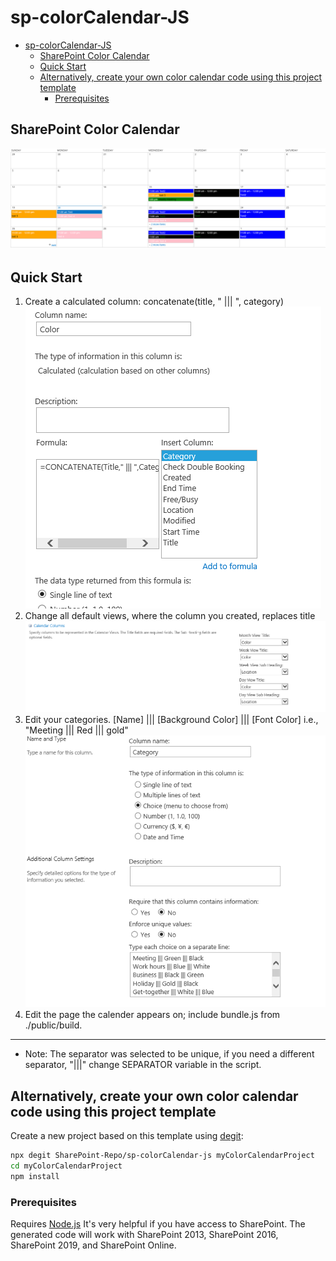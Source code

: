 # sp-colorCalendar-JS

- [sp-colorCalendar-JS](#sp-colorcalendar-js)
  - [SharePoint Color Calendar](#sharepoint-color-calendar)
  - [Quick Start](#quick-start)
  - [Alternatively, create your own color calendar code using this project template](#alternatively-create-your-own-color-calendar-code-using-this-project-template)
    - [Prerequisites](#prerequisites)

## SharePoint Color Calendar

![alt text](https://github.com/SharePoint-Repo/sp-colorCalendar-js/blob/master/colorCalendar.png "SharePoint Color Calendar")

## Quick Start

1. Create a calculated column: concatenate(title, " ||| ", category)
![alt text](https://github.com/SharePoint-Repo/sp-colorCalendar-js/blob/master/NewCalcCol.PNG)
2. Change all default views, where the column you created, replaces title
![alt text](https://github.com/SharePoint-Repo/sp-colorCalendar-js/blob/master/updateView.PNG)
3. Edit your categories. [Name] ||| [Background Color] ||| [Font Color] i.e., "Meeting ||| Red ||| gold"  
![alt text](https://github.com/SharePoint-Repo/sp-colorCalendar-js/blob/master/categoryfield.png)
4. Edit the page the calender appears on; include bundle.js from ./public/build. 

---

- Note: The separator was selected to be unique, if you need a different separator, "|||" change SEPARATOR variable in the script.

## Alternatively, create your own color calendar code using this project template 

Create a new project based on this template using [degit](https://github.com/Rich-Harris/degit):

```bash
npx degit SharePoint-Repo/sp-colorCalendar-js myColorCalendarProject
cd myColorCalendarProject
npm install
```

### Prerequisites

Requires [Node.js](https://nodejs.org/)
It's very helpful if you have access to SharePoint.
The generated code will work with SharePoint 2013, SharePoint 2016, SharePoint 2019, and SharePoint Online.
